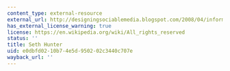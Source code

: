 ```yaml
---
content_type: external-resource
external_url: http://designingsociablemedia.blogspot.com/2008/04/information-portraits-two-ideas.html
has_external_license_warning: true
license: https://en.wikipedia.org/wiki/All_rights_reserved
status: ''
title: Seth Hunter
uid: e0dbfd02-10b7-4e5d-9502-02c3440c707e
wayback_url: ''
---
```

